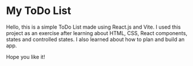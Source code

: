 # My ToDo List

Hello, this is a simple ToDo List made using React.js and Vite.
I used this project as an exercise after learning about HTML, CSS, React components, states and controlled states. I also learned about how to plan and build an app.

Hope you like it!
